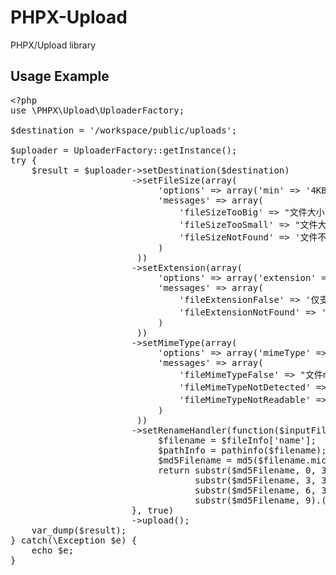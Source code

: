 PHPX-Upload
===========

PHPX/Upload library

Usage Example
-------------

<pre>
&lt;?php
use \PHPX\Upload\UploaderFactory;

$destination = '/workspace/public/uploads';

$uploader = UploaderFactory::getInstance();
try {
    $result = $uploader->setDestination($destination)
                       ->setFileSize(array(
                            'options' => array('min' => '4KB', 'max' => '6MB'),
                            'messages' => array(
                                'fileSizeTooBig' => "文件大小'%size%'超过规定的最大值'%max%'",
                                'fileSizeTooSmall' => "文件大小'%size%'低于规定的最小值'%min%'",
                                'fileSizeNotFound' => '文件不可读或不存在'
                            )
                        ))
                       ->setExtension(array(
                            'options' => array('extension' => array('jpg,jpeg,png,gif,xls')),
                            'messages' => array(
                                'fileExtensionFalse' => '仅支持%extension%扩展类型',
                                'fileExtensionNotFound' => '文件不可读或不存在'
                            )
                        ))
                       ->setMimeType(array(
                            'options' => array('mimeType' => array('image/gif,image/jpg,image/jpeg,image/png')),
                            'messages' => array(
                                'fileMimeTypeFalse' => "文件mimetype:'%type%'暂不支持",
                                'fileMimeTypeNotDetected' => '无法检测到文件的mimetype',
                                'fileMimeTypeNotReadable' => '文件不可读或不存在'
                            )
                        ))
                       ->setRenameHandler(function($inputFileName, $fileInfo) {
                            $filename = $fileInfo['name'];
                            $pathInfo = pathinfo($filename);
                            $md5Filename = md5($filename.microtime(true));
                            return substr($md5Filename, 0, 3).DIRECTORY_SEPARATOR.
                                   substr($md5Filename, 3, 3).DIRECTORY_SEPARATOR.
                                   substr($md5Filename, 6, 3).DIRECTORY_SEPARATOR.
                                   substr($md5Filename, 9).(isset($pathInfo['extension']) ? '.'.$pathInfo['extension'] : '');
                       }, true)
                       ->upload();
    var_dump($result);
} catch(\Exception $e) {
    echo $e;
}
</pre>